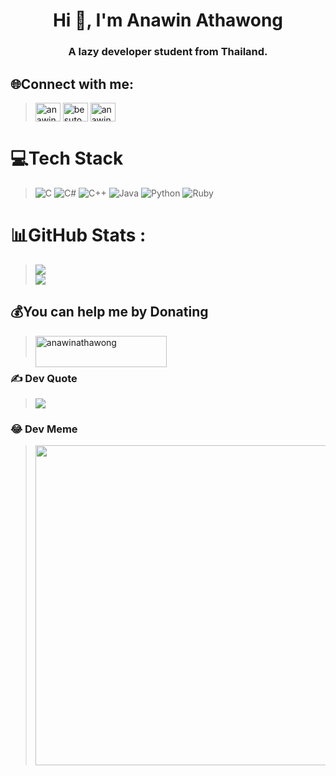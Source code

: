 
<h1 align="center">Hi 👋, I'm Anawin Athawong</h1>
<h3 align="center">A lazy developer student from Thailand.</h3>

## 🌐Connect with me:
<p align="left">

><a href="https://fb.com/anawinathawong" target="blank"><img align="center" src="https://raw.githubusercontent.com/rahuldkjain/github-profile-readme-generator/master/src/images/icons/Social/facebook.svg" alt="anawinathawong" height="30" width="40" /></a>
<a href="https://instagram.com/besuto.a" target="blank"><img align="center" src="https://raw.githubusercontent.com/rahuldkjain/github-profile-readme-generator/master/src/images/icons/Social/instagram.svg" alt="besuto.a" height="30" width="40" /></a>
 <a href="https://linkedin.com/in/anawin-a" target="blank"><img align="center" src="https://raw.githubusercontent.com/rahuldkjain/github-profile-readme-generator/master/src/images/icons/Social/linked-in-alt.svg" alt="anawin-a" height="30" width="40" /></a>
</p>

# 💻Tech Stack
>![C](https://img.shields.io/badge/c-%2300599C.svg?style=flat&logo=c&logoColor=white) ![C#](https://img.shields.io/badge/c%23-%23239120.svg?style=flat&logo=c-sharp&logoColor=white) ![C++](https://img.shields.io/badge/c++-%2300599C.svg?style=flat&logo=c%2B%2B&logoColor=white) ![Java](https://img.shields.io/badge/java-%23ED8B00.svg?style=flat&logo=java&logoColor=white) ![Python](https://img.shields.io/badge/python-3670A0?style=flat&logo=python&logoColor=ffdd54) ![Ruby](https://img.shields.io/badge/ruby-%23CC342D.svg?style=flat&logo=ruby&logoColor=white)
# 📊GitHub Stats :
>![](https://github-readme-stats.vercel.app/api?username=greede14&theme=dracula&hide_border=true&include_all_commits=true&count_private=true)<br/>
![](https://github-readme-streak-stats.herokuapp.com/?user=greede14&theme=dracula&hide_border=true)<br/>

 ## 💰You can help me by Donating
><p><a href="https://ko-fi.com/anawinathawong"> <img align="left" src="https://cdn.ko-fi.com/cdn/kofi3.png?v=3" height="50" width="210" alt="anawinathawong" /></a></p><br><br>



### ✍️ Dev Quote
>![](https://quotes-github-readme.vercel.app/api?type=vetical&theme=radical)

### 😂 Dev Meme
><img src="https://random-memer.herokuapp.com/" width="512px"/>
